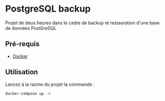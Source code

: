 # PostgreSQL backup

Projet de deux heures dans le cadre de backup et restauration d'une base de données PostGreSQL

## Pré-requis

- [Docker](https://www.docker.com/)

## Utilisation

Lancez à la racine du projet la commande : 
```bash
docker-compose up -d
```

